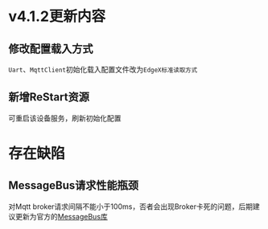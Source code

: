 # v4.1.2更新内容
## 修改配置载入方式
`Uart`、`MqttClient`初始化载入配置文件改为`EdgeX标准读取方式`
## 新增ReStart资源
可重启该设备服务，刷新初始化配置

# 存在缺陷
## MessageBus请求性能瓶颈
对Mqtt broker请求间隔不能小于100ms，否者会出现Broker卡死的问题，后期建议更新为官方的[MessageBus库](https://github.com/edgexfoundry/go-mod-messaging.git)

